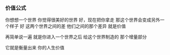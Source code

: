 ### 价值公式
你想想一个世界
你觉得很美好的世界
好，现在把你拿走
那这个世界会变成另外一个样子
好
这两个世界之间的差
他们之间的那个差异
就是价值

再简单说一遍
就是你进入一个世界之后
给这个世界制造的
那个增量部分

它就是衡量出来
你的人生价值